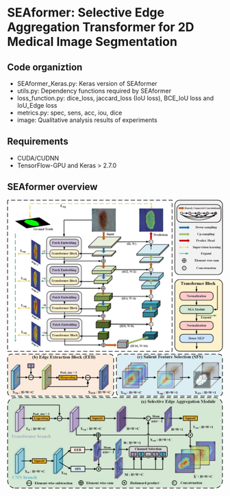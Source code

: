 # SEAformer: Selective Edge Aggregation Transformer for 2D Medical Image Segmentation

## Code organiztion
- SEAformer_Keras.py: Keras version of SEAformer
- utils.py: Dependency functions required by SEAformer
- loss_function.py: dice_loss, jaccard_loss (IoU loss), BCE_IoU loss and IoU_Edge loss
- metrics.py: spec, sens, acc, iou, dice
- image: Qualitative analysis results of experiments

## Requirements
- CUDA/CUDNN
- TensorFlow-GPU and Keras > 2.7.0

## SEAformer overview
![Image text](https://github.com/Cjl-MedSeg/SEAformer/blob/SEAformer/Image/SEAformer_overview.jpg)
![Image text](https://github.com/Cjl-MedSeg/SEAformer/blob/SEAformer/Image/SEA_module.jpg)